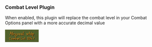 ### Combat Level Plugin
When enabled, this plugin will replace the combat level in your Combat Options panel with a more accurate decimal value  

![Precise combat level](img/combat-level/combat_level_precise.png)
